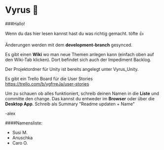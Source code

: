 ﻿# Vyrus :syringe:

###Hallo!

Wenn du das hier lesen kannst hast du was richtig gemacht.
töfte :+1:

Änderungen werden mit dem **development-branch** gesynced.

Es gibt einen **Wiki** wo man neue Themen anlegen kann (einfach oben auf den Wiki-Tab klicken). Dort befindet sich auch der Impediment Backlog.

Der Projektordner für Unity ist bereits angelegt unter Vyrus_Unity.

Es gibt ein Trello Board für die User Stories <https://trello.com/b/ygfrreJa/user-stories>

Um zu schauen ob alles funktioniert, schreib deinen Namen in die **Liste** und committe den change. Das kannst du entweder im **Browser** oder über die **Desktop App**. Schreib als Summary "Readme updaten + Name"

-alex

####Namensliste:
- Susi M.
- Anuschka
- Caro O.


